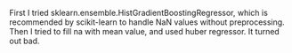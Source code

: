 First I tried sklearn.ensemble.HistGradientBoostingRegressor, which is recommended by scikit-learn to handle NaN values without preprocessing. 
Then I tried to fill na with mean value, and used huber regressor. It turned out bad.